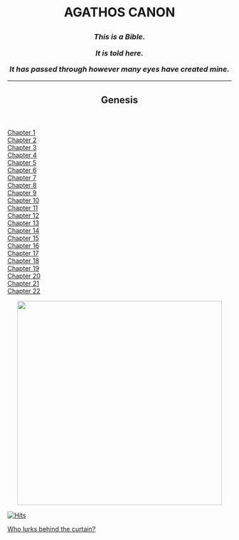 <h1 align="center">
  
  AGATHOS CANON
  
</h1>

<h3 align="center">

<em>This is a Bible.</em>  <br>

<em>It is told here.</em>  <br>

<em>It has passed through however many eyes have created mine.</em>  <br>

</h3>


-------------------------------------------------------------------------------------------------------------------------------------------------------
<h2 align='center'>
  
Genesis

</h2>

<br> 
 
  [Chapter 1](https://icecauldron.github.io/Genesis/Genesis01)  
  [Chapter 2](https://icecauldron.github.io/Genesis/Genesis02)  
  [Chapter 3](https://icecauldron.github.io/Genesis/Genesis03)  
  [Chapter 4](https://icecauldron.github.io/Genesis/Genesis04)  
  [Chapter 5](https://icecauldron.github.io/Genesis/Genesis05)  
  [Chapter 6](https://icecauldron.github.io/Genesis/Genesis06)  
  [Chapter 7](https://icecauldron.github.io/Genesis/Genesis07)  
  [Chapter 8](https://icecauldron.github.io/Genesis/Genesis08)  
  [Chapter 9](https://icecauldron.github.io/Genesis/Genesis09)  
  [Chapter 10](https://icecauldron.github.io/Genesis/Genesis10)  
  [Chapter 11](https://icecauldron.github.io/Genesis/Genesis11)  
  [Chapter 12](https://icecauldron.github.io/Genesis/Genesis12)  
  [Chapter 13](https://icecauldron.github.io/Genesis/Genesis13)  
  [Chapter 14](https://icecauldron.github.io/Genesis/Genesis14)  
  [Chapter 15](https://icecauldron.github.io/Genesis/Genesis15)  
  [Chapter 16](https://icecauldron.github.io/Genesis/Genesis16)  
  [Chapter 17](https://icecauldron.github.io/Genesis/Genesis17)  
  [Chapter 18](https://icecauldron.github.io/Genesis/Genesis18)  
  [Chapter 19](https://icecauldron.github.io/Genesis/Genesis19)  
  [Chapter 20](https://icecauldron.github.io/Genesis/Genesis20)  
  [Chapter 21](https://icecauldron.github.io/Genesis/Genesis21)  
  [Chapter 22](https://icecauldron.github.io/Genesis/Genesis22)

<p align="center">
 
  <img width="460" height="460" src="https://user-images.githubusercontent.com/49413578/136617440-bff21b50-0069-49f1-b1f2-434a86686b1a.png">
  
</p>

[![Hits](https://hits.seeyoufarm.com/api/count/incr/badge.svg?url=https%3A%2F%2Ficecauldron.github.io%2Fagathoscanon&count_bg=%2379C83D&title_bg=%23555555&icon=&icon_color=%23E7E7E7&title=energy&edge_flat=false)](https://hits.seeyoufarm.com)

[Who lurks behind the curtain?](https://icecauldron.github.io/Writer)
  


